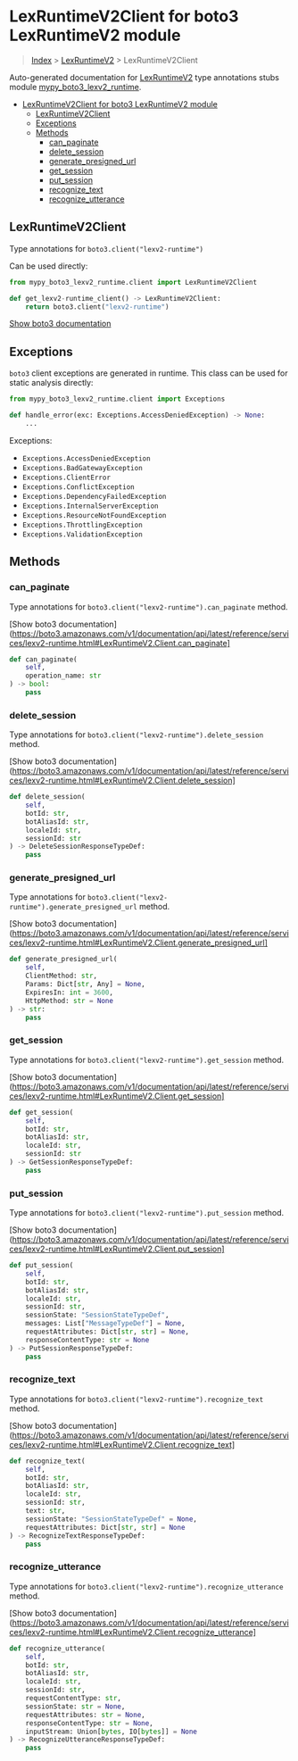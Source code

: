 # LexRuntimeV2Client for boto3 LexRuntimeV2 module

> [Index](../README.md) > [LexRuntimeV2](./README.md) > LexRuntimeV2Client

Auto-generated documentation for [LexRuntimeV2](https://boto3.amazonaws.com/v1/documentation/api/latest/reference/services/lexv2-runtime.html#LexRuntimeV2)
type annotations stubs module [mypy_boto3_lexv2_runtime](https://pypi.org/project/mypy-boto3-lexv2-runtime/).

- [LexRuntimeV2Client for boto3 LexRuntimeV2 module](#lexruntimev2client-for-boto3-lexruntimev2-module)
  - [LexRuntimeV2Client](#lexruntimev2client)
  - [Exceptions](#exceptions)
  - [Methods](#methods)
    - [can_paginate](#can_paginate)
    - [delete_session](#delete_session)
    - [generate_presigned_url](#generate_presigned_url)
    - [get_session](#get_session)
    - [put_session](#put_session)
    - [recognize_text](#recognize_text)
    - [recognize_utterance](#recognize_utterance)

## LexRuntimeV2Client

Type annotations for `boto3.client("lexv2-runtime")`

Can be used directly:

```python
from mypy_boto3_lexv2_runtime.client import LexRuntimeV2Client

def get_lexv2-runtime_client() -> LexRuntimeV2Client:
    return boto3.client("lexv2-runtime")
```

[Show boto3 documentation](https://boto3.amazonaws.com/v1/documentation/api/latest/reference/services/lexv2-runtime.html#LexRuntimeV2.Client)

## Exceptions


`boto3` client exceptions are generated in runtime. This class can be used for static analysis directly:

```python
from mypy_boto3_lexv2_runtime.client import Exceptions

def handle_error(exc: Exceptions.AccessDeniedException) -> None:
    ...
```


Exceptions:

- `Exceptions.AccessDeniedException`
- `Exceptions.BadGatewayException`
- `Exceptions.ClientError`
- `Exceptions.ConflictException`
- `Exceptions.DependencyFailedException`
- `Exceptions.InternalServerException`
- `Exceptions.ResourceNotFoundException`
- `Exceptions.ThrottlingException`
- `Exceptions.ValidationException`


## Methods


### can_paginate

Type annotations for `boto3.client("lexv2-runtime").can_paginate` method.

[Show boto3 documentation](https://boto3.amazonaws.com/v1/documentation/api/latest/reference/services/lexv2-runtime.html#LexRuntimeV2.Client.can_paginate]

```python
def can_paginate(
    self,
    operation_name: str
) -> bool:
    pass
```

### delete_session

Type annotations for `boto3.client("lexv2-runtime").delete_session` method.

[Show boto3 documentation](https://boto3.amazonaws.com/v1/documentation/api/latest/reference/services/lexv2-runtime.html#LexRuntimeV2.Client.delete_session]

```python
def delete_session(
    self,
    botId: str,
    botAliasId: str,
    localeId: str,
    sessionId: str
) -> DeleteSessionResponseTypeDef:
    pass
```

### generate_presigned_url

Type annotations for `boto3.client("lexv2-runtime").generate_presigned_url` method.

[Show boto3 documentation](https://boto3.amazonaws.com/v1/documentation/api/latest/reference/services/lexv2-runtime.html#LexRuntimeV2.Client.generate_presigned_url]

```python
def generate_presigned_url(
    self,
    ClientMethod: str,
    Params: Dict[str, Any] = None,
    ExpiresIn: int = 3600,
    HttpMethod: str = None
) -> str:
    pass
```

### get_session

Type annotations for `boto3.client("lexv2-runtime").get_session` method.

[Show boto3 documentation](https://boto3.amazonaws.com/v1/documentation/api/latest/reference/services/lexv2-runtime.html#LexRuntimeV2.Client.get_session]

```python
def get_session(
    self,
    botId: str,
    botAliasId: str,
    localeId: str,
    sessionId: str
) -> GetSessionResponseTypeDef:
    pass
```

### put_session

Type annotations for `boto3.client("lexv2-runtime").put_session` method.

[Show boto3 documentation](https://boto3.amazonaws.com/v1/documentation/api/latest/reference/services/lexv2-runtime.html#LexRuntimeV2.Client.put_session]

```python
def put_session(
    self,
    botId: str,
    botAliasId: str,
    localeId: str,
    sessionId: str,
    sessionState: "SessionStateTypeDef",
    messages: List["MessageTypeDef"] = None,
    requestAttributes: Dict[str, str] = None,
    responseContentType: str = None
) -> PutSessionResponseTypeDef:
    pass
```

### recognize_text

Type annotations for `boto3.client("lexv2-runtime").recognize_text` method.

[Show boto3 documentation](https://boto3.amazonaws.com/v1/documentation/api/latest/reference/services/lexv2-runtime.html#LexRuntimeV2.Client.recognize_text]

```python
def recognize_text(
    self,
    botId: str,
    botAliasId: str,
    localeId: str,
    sessionId: str,
    text: str,
    sessionState: "SessionStateTypeDef" = None,
    requestAttributes: Dict[str, str] = None
) -> RecognizeTextResponseTypeDef:
    pass
```

### recognize_utterance

Type annotations for `boto3.client("lexv2-runtime").recognize_utterance` method.

[Show boto3 documentation](https://boto3.amazonaws.com/v1/documentation/api/latest/reference/services/lexv2-runtime.html#LexRuntimeV2.Client.recognize_utterance]

```python
def recognize_utterance(
    self,
    botId: str,
    botAliasId: str,
    localeId: str,
    sessionId: str,
    requestContentType: str,
    sessionState: str = None,
    requestAttributes: str = None,
    responseContentType: str = None,
    inputStream: Union[bytes, IO[bytes]] = None
) -> RecognizeUtteranceResponseTypeDef:
    pass
```



